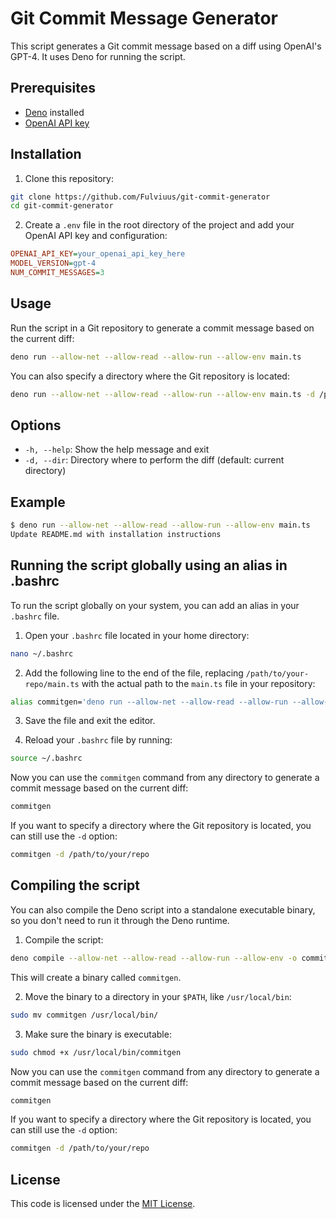 # Git Commit Message Generator

This script generates a Git commit message based on a diff using OpenAI's GPT-4. It uses Deno for running the script.

## Prerequisites

- [Deno](https://deno.land/) installed
- [OpenAI API key](https://beta.openai.com/signup/)

## Installation

1. Clone this repository:

```bash
git clone https://github.com/Fulviuus/git-commit-generator 
cd git-commit-generator 
```

2. Create a `.env` file in the root directory of the project and add your OpenAI API key and configuration:

```ini
OPENAI_API_KEY=your_openai_api_key_here
MODEL_VERSION=gpt-4
NUM_COMMIT_MESSAGES=3
```

## Usage

Run the script in a Git repository to generate a commit message based on the current diff:

```bash
deno run --allow-net --allow-read --allow-run --allow-env main.ts
```

You can also specify a directory where the Git repository is located:

```bash
deno run --allow-net --allow-read --allow-run --allow-env main.ts -d /path/to/your/repo
```

## Options

- `-h, --help`: Show the help message and exit
- `-d, --dir`: Directory where to perform the diff (default: current directory)

## Example

```bash
$ deno run --allow-net --allow-read --allow-run --allow-env main.ts
Update README.md with installation instructions
```
## Running the script globally using an alias in .bashrc

To run the script globally on your system, you can add an alias in your `.bashrc` file.

1. Open your `.bashrc` file located in your home directory:

```bash
nano ~/.bashrc
```

2. Add the following line to the end of the file, replacing `/path/to/your-repo/main.ts` with the actual path to the `main.ts` file in your repository:

```bash
alias commitgen='deno run --allow-net --allow-read --allow-run --allow-env /path/to/your-repo/main.ts'
```

3. Save the file and exit the editor.

4. Reload your `.bashrc` file by running:

```bash
source ~/.bashrc
```

Now you can use the `commitgen` command from any directory to generate a commit message based on the current diff:

```bash
commitgen
```

If you want to specify a directory where the Git repository is located, you can still use the `-d` option:

```bash
commitgen -d /path/to/your/repo
```

## Compiling the script

You can also compile the Deno script into a standalone executable binary, so you don't need to run it through the Deno runtime.

1. Compile the script:

```bash
deno compile --allow-net --allow-read --allow-run --allow-env -o commitgen main.ts
```

This will create a binary called `commitgen`.

2. Move the binary to a directory in your `$PATH`, like `/usr/local/bin`:

```bash
sudo mv commitgen /usr/local/bin/
```

3. Make sure the binary is executable:

```bash
sudo chmod +x /usr/local/bin/commitgen
```

Now you can use the `commitgen` command from any directory to generate a commit message based on the current diff:

```bash
commitgen
```

If you want to specify a directory where the Git repository is located, you can still use the `-d` option:

```bash
commitgen -d /path/to/your/repo
```

## License

This code is licensed under the [MIT License](https://opensource.org/licenses/MIT).
